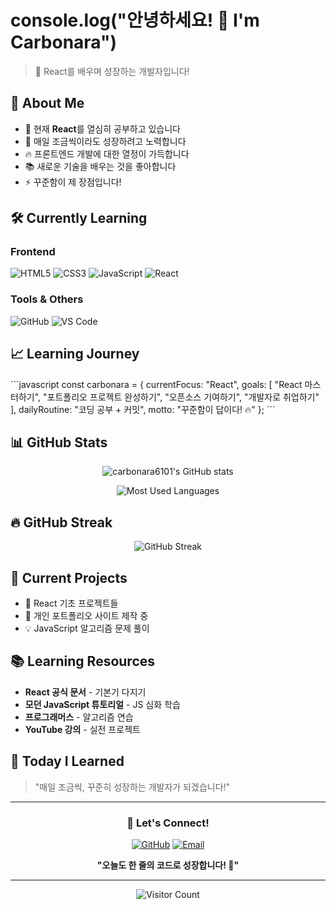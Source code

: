 # console.log("안녕하세요! 👋 I'm Carbonara")

> 🍝 React를 배우며 성장하는 개발자입니다!

## 🚀 About Me

- 🌱 현재 **React**를 열심히 공부하고 있습니다
- 💪 매일 조금씩이라도 성장하려고 노력합니다
- 🔥 프론트엔드 개발에 대한 열정이 가득합니다
- 📚 새로운 기술을 배우는 것을 좋아합니다
- ⚡ 꾸준함이 제 장점입니다!

## 🛠️ Currently Learning

### Frontend
![HTML5](https://img.shields.io/badge/-HTML5-E34F26?style=flat-square&logo=html5&logoColor=white)
![CSS3](https://img.shields.io/badge/-CSS3-1572B6?style=flat-square&logo=css3&logoColor=white)
![JavaScript](https://img.shields.io/badge/-JavaScript-F7DF1E?style=flat-square&logo=javascript&logoColor=black)
![React](https://img.shields.io/badge/-React-61DAFB?style=flat-square&logo=react&logoColor=black)

### Tools & Others
![GitHub](https://img.shields.io/badge/-GitHub-181717?style=flat-square&logo=github&logoColor=white)
![VS Code](https://img.shields.io/badge/-VS%20Code-007ACC?style=flat-square&logo=visual-studio-code&logoColor=white)

## 📈 Learning Journey

\`\`\`javascript
const carbonara = {
  currentFocus: "React",
  goals: [
    "React 마스터하기",
    "포트폴리오 프로젝트 완성하기",
    "오픈소스 기여하기",
    "개발자로 취업하기"
  ],
  dailyRoutine: "코딩 공부 + 커밋",
  motto: "꾸준함이 답이다! 🔥"
};
\`\`\`

## 📊 GitHub Stats

<div align="center">
  
![carbonara6101's GitHub stats](https://github-readme-stats.vercel.app/api?username=carbonara6101&show_icons=true&theme=react&hide_border=true&bg_color=0D1117)

![Most Used Languages](https://github-readme-stats.vercel.app/api/top-langs/?username=carbonara6101&layout=compact&theme=react&hide_border=true&bg_color=0D1117)

</div>

## 🔥 GitHub Streak

<div align="center">
  
![GitHub Streak](https://github-readme-streak-stats.herokuapp.com/?user=carbonara6101&theme=react&hide_border=true&background=0D1117)

</div>

## 🌟 Current Projects

- 🎯 React 기초 프로젝트들
- 📝 개인 포트폴리오 사이트 제작 중
- 💡 JavaScript 알고리즘 문제 풀이

## 📚 Learning Resources

- **React 공식 문서** - 기본기 다지기
- **모던 JavaScript 튜토리얼** - JS 심화 학습
- **프로그래머스** - 알고리즘 연습
- **YouTube 강의** - 실전 프로젝트

## 💭 Today I Learned

> "매일 조금씩, 꾸준히 성장하는 개발자가 되겠습니다!"

---

<div align="center">
  
### 🍝 Let's Connect!

[![GitHub](https://img.shields.io/badge/-GitHub-181717?style=flat-square&logo=github&logoColor=white)](https://github.com/carbonara6101)
[![Email](https://img.shields.io/badge/-Email-D14836?style=flat-square&logo=gmail&logoColor=white)](mailto:your.email@example.com)

**"오늘도 한 줄의 코드로 성장합니다! 🚀"**

</div>

---

<div align="center">
  
![Visitor Count](https://profile-counter.glitch.me/carbonara6101/count.svg)

</div>
